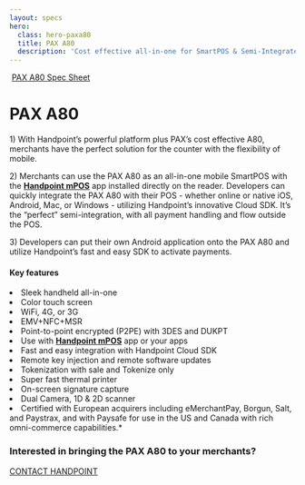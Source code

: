 ```yaml
---
layout: specs
hero: 
  class: hero-paxa80
  title: PAX A80
  description: 'Cost effective all-in-one for SmartPOS & Semi-Integrated POS<br><br>'
---
```


<div class="section section-internal">
	<div class="container">
		<div class="row">
			<div class="col-md-4 col-sm-4 section-internal-left section-internal-left-paxa80">
				<img src="https://handpoint.imgix.net/Website%20refresh%20photos/product-images/Pax_A80.png" class="img-responsive" alt=""/>
				<a class="btn btn-default bt-custom-out" href="https://handpoint.imgix.net/Website%20refresh%20photos/spec-sheets/SpecSheets_PaxA80.pdf" role="button">PAX A80 Spec Sheet</a>
			</div>
			<div class="col-md-8 col-sm-8">
				<h1>PAX A80</h1>
				<p>1) With Handpoint’s powerful platform plus PAX’s cost effective A80, merchants have the perfect solution for the counter with the flexibility of mobile.</p>
				<p>2) Merchants can use the PAX A80 as an all-in-one mobile SmartPOS with the <b><a href="/specs/mpos">Handpoint mPOS</a></b> app installed directly on the reader.
				Developers can quickly integrate the PAX A80 with their POS - whether online or native iOS, Android, Mac, or Windows -  utilizing Handpoint’s innovative Cloud SDK.  It’s the “perfect” semi-integration, with all payment handling and flow outside the POS.</p>
				<p>3) Developers can put their own Android application onto the PAX A80 and utilize Handpoint’s fast and easy SDK to activate payments.</p>
				<h4>Key features</h4>
				<li>Sleek handheld all-in-one</li>
				<li>Color touch screen</li>
				<li>WiFi, 4G, or 3G</li>
				<li>EMV+NFC+MSR</li>
				<li>Point-to-point encrypted (P2PE) with 3DES and DUKPT</li>
				<li>Use with <b><a href="/specs/mpos">Handpoint mPOS</a></b> app or your apps</li>
				<li>Fast and easy integration with Handpoint Cloud SDK</li>
				<li>Remote key injection and remote software updates</li>
				<li>Tokenization with sale and Tokenize only</li>
				<li>Super fast thermal printer</li>
				<li>On-screen signature capture</li>
				<li>Dual Camera, 1D & 2D scanner</li>
				<li>Certified with European acquirers including eMerchantPay, Borgun, Salt, and Paystrax, and with Paysafe for use in the US and Canada with rich omni-commerce capabilities.*</li>
			</div>
		</div>
	</div>
</div>
<!-- END main content -->
	
<div class="section section-form">
	<div class="container">
		<h3>Interested in bringing the PAX A80 to your merchants?</h3>
		<a class="btn btn-default bt-custom-out-wh" href="/contact" role="button">CONTACT HANDPOINT</a>
	</div>	
</div>
